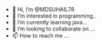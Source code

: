- 👋 Hi, I’m @MDSUHAIL78
- 👀 I’m interested in programming..
- 🌱 I’m currently learning java...
- 💞️ I’m looking to collaborate on ...
- 📫 How to reach me ...

<!---
MDSUHAIL78/MDSUHAIL78 is a ✨ special ✨ repository because its `README.md` (this file) appears on your GitHub profile.
You can click the Preview link to take a look at your changes.
--->
